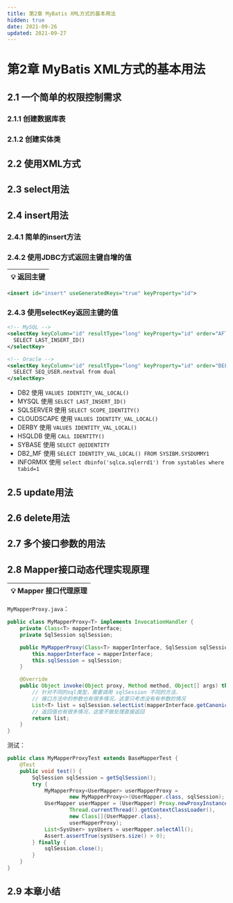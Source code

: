 ```yaml
---
title: 第2章 MyBatis XML方式的基本用法
hidden: true
date: 2021-09-26
updated: 2021-09-27
---
```


# 第2章 MyBatis XML方式的基本用法

## 2.1 一个简单的权限控制需求

### 2.1.1 创建数据库表

### 2.1.2 创建实体类

## 2.2 使用XML方式

## 2.3 select用法

## 2.4 insert用法

### 2.4.1 简单的insert方法

### 2.4.2 使用JDBC方式返回主键自增的值

| 💡 **返回主键** |
| -------------- |

```xml
<insert id="insert" useGeneratedKeys="true" keyProperty="id">
```

### 2.4.3 使用selectKey返回主键的值

```xml
<!-- MySQL -->
<selectKey keyColumn="id" resultType="long" keyProperty="id" order="AFTER">
  SELECT LAST_INSERT_ID()
</selectKey>

<!-- Oracle -->
<selectKey keyColumn="id" resultType="long" keyProperty="id" order="BEFORE">
  SELECT SEQ_USER.nextval from dual
</selectKey>
```

-   DB2 使用 `VALUES IDENTITY_VAL_LOCAL()`
-   MYSQL 使用 `SELECT LAST_INSERT_ID()`
-   SQLSERVER 使用 `SELECT SCOPE_IDENTITY()`
-   CLOUDSCAPE 使用 `VALUES IDENTITY_VAL_LOCAL()`
-   DERBY 使用 `VALUES IDENTITY_VAL_LOCAL()`
-   HSQLDB 使用 `CALL IDENTITY()`
-   SYBASE 使用 `SELECT @@IDENTITY`
-   DB2_MF 使用 `SELECT IDENTITY_VAL_LOCAL() FROM SYSIBM.SYSDUMMY1`
-   INFORMIX 使用 `select dbinfo('sqlca.sqlerrd1') from systables where tabid=1`

## 2.5 update用法

## 2.6 delete用法

## 2.7 多个接口参数的用法

## 2.8 Mapper接口动态代理实现原理

| 💡 **Mapper 接口代理原理** |
| ------------------------- |

`MyMapperProxy.java`：

```java
public class MyMapperProxy<T> implements InvocationHandler {
    private Class<T> mapperInterface;
    private SqlSession sqlSession;

    public MyMapperProxy(Class<T> mapperInterface, SqlSession sqlSession) {
        this.mapperInterface = mapperInterface;
        this.sqlSession = sqlSession;
    }

    @Override
    public Object invoke(Object proxy, Method method, Object[] args) throws Throwable {
        // 针对不同的sql类型，需要调用 sqlSession 不同的方法.
        // 接口方法中的参数也有很多情况，这里只考虑没有有参数的情况
        List<T> list = sqlSession.selectList(mapperInterface.getCanonicalName() + "." + method.getName());
        // 返回值也有很多情况，这里不做处理直接返回
        return list;
    }
}
```

测试：

```java
public class MyMapperProxyTest extends BaseMapperTest {
    @Test
    public void test() {
        SqlSession sqlSession = getSqlSession();
        try {
            MyMapperProxy<UserMapper> userMapperProxy =
                    new MyMapperProxy<>(UserMapper.class, sqlSession);
            UserMapper userMapper = (UserMapper) Proxy.newProxyInstance(
                    Thread.currentThread().getContextClassLoader(),
                    new Class[]{UserMapper.class},
                    userMapperProxy);
            List<SysUser> sysUsers = userMapper.selectAll();
            Assert.assertTrue(sysUsers.size() > 0);
        } finally {
            sqlSession.close();
        }
    }
}
```

## 2.9 本章小结

